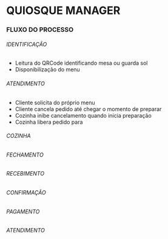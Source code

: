 # QUIOSQUE MANAGER



### FLUXO DO PROCESSO

 ###### IDENTIFICAÇÃO

 - Leitura do QRCode identificando mesa ou guarda sol
 - Disponibilização do menu

###### ATENDIMENTO

 - Cliente solicita do próprio menu
 - Cliente cancela pedido até chegar o momento de preparar
 - Cozinha inibe cancelamento quando inicia preparação
 - Cozinha libera pedido para 
######  COZINHA

###### FECHAMENTO

###### RECEBIMENTO

###### CONFIRMAÇÃO

###### PAGAMENTO

###### ATENDIMENTO

